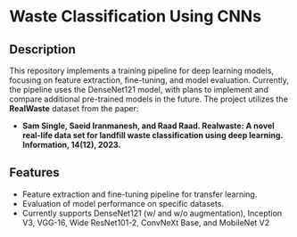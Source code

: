 # Waste Classification Using CNNs

## Description

This repository implements a training pipeline for deep learning models, focusing on feature extraction, fine-tuning, and model evaluation. Currently, the pipeline uses the DenseNet121 model, with plans to implement and compare additional pre-trained models in the future. The project utilizes the **RealWaste** dataset from the paper:

- **Sam Single, Saeid Iranmanesh, and Raad Raad. Realwaste: A novel real-life data set for landfill waste classification using deep learning. Information, 14(12), 2023.**

## Features

- Feature extraction and fine-tuning pipeline for transfer learning.
- Evaluation of model performance on specific datasets.
- Currently supports DenseNet121 (w/ and w/o augmentation), Inception V3, VGG-16, Wide ResNet101-2, ConvNeXt Base, and MobileNet V2